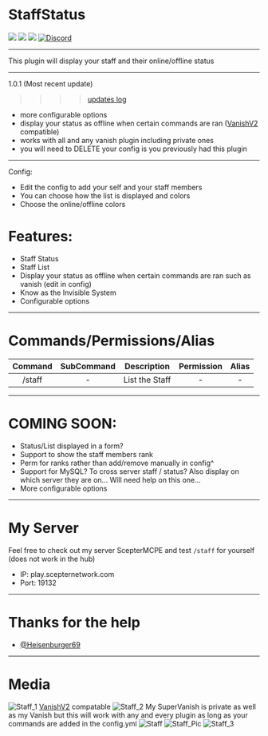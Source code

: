 # StaffStatus

[![](https://poggit.pmmp.io/shield.state/StaffStatus)](https://poggit.pmmp.io/p/StaffStatus)
[![](https://poggit.pmmp.io/shield.dl.total/StaffStatus)](https://poggit.pmmp.io/p/StaffStatus)
[![](https://poggit.pmmp.io/shield.dl/StaffStatus)](https://poggit.pmmp.io/p/StaffStatus)
[![Discord](https://img.shields.io/discord/574515541407039511?color=informational&label=discord)](https://discord.gg/9rMhGaF)

----------

This plugin will display your staff and their online/offline status

----------

1.0.1 (Most recent update)
>>>> [updates log](https://github.com/jaylac2000/StaffStatus/blob/master/updates/updates.md)
- more configurable options
- display your status as offline when certain commands are ran ([VanishV2](https://poggit.pmmp.io/p/VanishV2) compatible)
- works with all and any vanish plugin including private ones
- you will need to DELETE your config is you previously had this plugin

----------

Config:
- Edit the config to add your self and your staff members
- You can choose how the list is displayed and colors
- Choose the online/offline colors

# Features:

- Staff Status
- Staff List
- Display your status as offline when certain commands are ran such as vanish (edit in config)
- Know as the Invisible System
- Configurable options

----------

# Commands/Permissions/Alias

|Command|SubCommand|Description|Permission|Alias|
|:---:|:---:|:---:|:---:|:---:|
|/staff|-|List the Staff|-|-|

----------

# COMING SOON:

- Status/List displayed in a form?
- Support to show the staff members rank
- Perm for ranks rather than add/remove manually in config^
- Support for MySQL? To cross server staff / status? Also display on which server they are on... Will need help on this one...
- More configurable options

----------

# My Server

Feel free to check out my server ScepterMCPE and test `/staff` for yourself (does not work in the hub)

- IP: play.scepternetwork.com
- Port: 19132

----------

# Thanks for the help

- [@Heisenburger69](https://github.com/Heisenburger69)

----------

# Media

![Staff_1](https://user-images.githubusercontent.com/53111006/92403647-dfc86380-f0ff-11ea-8315-4d7e8b59f2c2.png)
[VanishV2](https://poggit.pmmp.io/p/VanishV2) compatable
![Staff_2](https://user-images.githubusercontent.com/53111006/92403651-e1922700-f0ff-11ea-9d35-af820e1fe9fc.png)
My SuperVanish is private as well as my Vanish but this will work with any and every plugin as long as your commands are added in the config.yml
![Staff](https://user-images.githubusercontent.com/53111006/92407698-4f8f1c00-f109-11ea-8930-260da43de6ac.png)
![Staff_Pic](https://user-images.githubusercontent.com/53111006/92407705-51f17600-f109-11ea-9543-6c77df2ed7d4.png)
![Staff_3](https://user-images.githubusercontent.com/53111006/92403655-e35bea80-f0ff-11ea-9c69-0e49d1e7adbf.png)